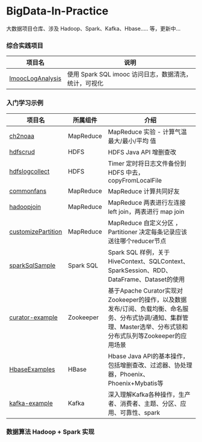 # BigData-In-Practice
大数据项目仓库、涉及 Hadoop、Spark、Kafka、Hbase..... 等，更新中...



### 综合实践项目

| 项目名                                                       | 说明                                                  |
| ------------------------------------------------------------ | ----------------------------------------------------- |
| [ImoocLogAnalysis](https://github.com/whirlys/BigData-In-Practice/tree/master/ImoocLogAnalysis) | 使用 Spark SQL imooc 访问日志，数据清洗，统计，可视化 |



### 入门学习示例

| 项目名                                                       | 所属组件  | 介绍                                                         |
| ------------------------------------------------------------ | --------- | ------------------------------------------------------------ |
| [ch2noaa](https://github.com/whirlys/BigData-In-Practice/tree/master/ch2noaa) | MapReduce | MapReduce 实验 - 计算气温 最大/最小/平均 值                  |
| [hdfscrud](https://github.com/whirlys/BigData-In-Practice/tree/master/hdfscrud) | HDFS      | HDFS Java API 增删查改                                       |
| [hdfslogcollect](https://github.com/whirlys/BigData-In-Practice/tree/master/hdfslogcollect) | HDFS      | Timer 定时将日志文件备份到 HDFS 中去，copyFromLocalFile      |
| [commonfans](https://github.com/whirlys/BigData-In-Practice/tree/master/commonfans) | MapReduce | MapReduce 计算共同好友                                       |
| [hadoopjoin](https://github.com/whirlys/BigData-In-Practice/tree/master/hadoopjoin) | MapReduce | MapReduce 两表进行左连接 left join，两表进行 map join        |
| [customizePartition](https://github.com/whirlys/BigData-In-Practice/tree/master/customizePartition) | MapReduce | MapReduce 自定义分区 ，Partitioner 决定每条记录应该送往哪个reducer节点 |
| [sparkSqlSample](https://github.com/whirlys/BigData-In-Practice/tree/master/sparkSqlSample) | Spark SQL | Spark SQL 样例，关于HiveContext、SQLContext、SparkSession、RDD、DataFrame、Dataset的使用 |
| [curator-example](https://github.com/whirlys/BigData-In-Practice/tree/master/curator-example) | Zookeeper | 基于Apache Curator实现对Zookeeper的操作，以及数据发布/订阅、负载均衡、命名服务、分布式协调/通知、集群管理、Master选举、分布式锁和分布式队列等Zookeeper的应用场景 |
| [HbaseExamples](https://github.com/whirlys/BigData-In-Practice/tree/master/HbaseExamples) | HBase     | Hbase Java API的基本操作，包括增删查改、过滤器、协处理器，Phoenix、Phoenix+Mybatis等 |
| [kafka-example](https://github.com/whirlys/BigData-In-Practice/tree/master/kafka-example) | Kafka     | 深入理解Kafka各种操作，生产者、消费者、主题、分区、应用、可靠性、spark |







### 数据算法 Hadoop + Spark 实现

